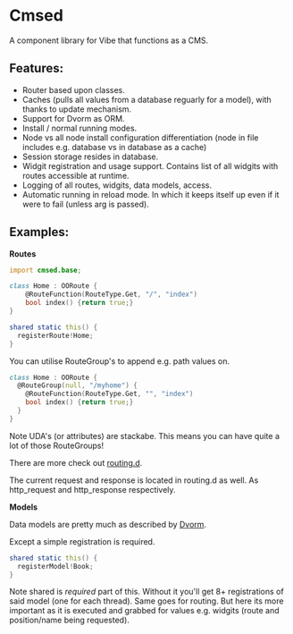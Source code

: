 Cmsed
=====

A component library for Vibe that functions as a CMS.

Features:
---------
- Router based upon classes.
- Caches (pulls all values from a database reguarly for a model), with thanks to update mechanism.
- Support for Dvorm as ORM.
- Install / normal running modes.
- Node vs all node install configuration differentiation (node in file includes e.g. database vs in database as a cache)
- Session storage resides in database.
- Widgit registration and usage support. Contains list of all widgits with routes accessible at runtime.
- Logging of all routes, widgits, data models, access.
- Automatic running in reload mode. In which it keeps itself up even if it were to fail (unless arg is passed).

Examples:
---------

**Routes**

```D
import cmsed.base;

class Home : OORoute {
    @RouteFunction(RouteType.Get, "/", "index")
    bool index() {return true;}
}

shared static this() {
  registerRoute!Home;
}
```

You can utilise RouteGroup's to append e.g. path values on.

```D
class Home : OORoute {
  @RouteGroup(null, "/myhome") {
    @RouteFunction(RouteType.Get, "", "index")
    bool index() {return true;}
  }
}
```
Note UDA's (or attributes) are stackabe. This means you can have quite a lot of those RouteGroups!

There are more check out [routing.d](https://github.com/rikkimax/Cmsed/blob/master/source/cmsed/base/routing.d).

The current request and response is located in routing.d as well. As http_request and http_response respectively.


**Models**

Data models are pretty much as described by [Dvorm](https://github.com/rikkimax/Dvorm).

Except a simple registration is required.

```D
shared static this() {
  registerModel!Book;
}
```

Note shared is _required_ part of this. Without it you'll get 8+ registrations of said model (one for each thread).
Same goes for routing. But here its more important as it is executed and grabbed for values e.g. widgits (route and position/name being requested).
